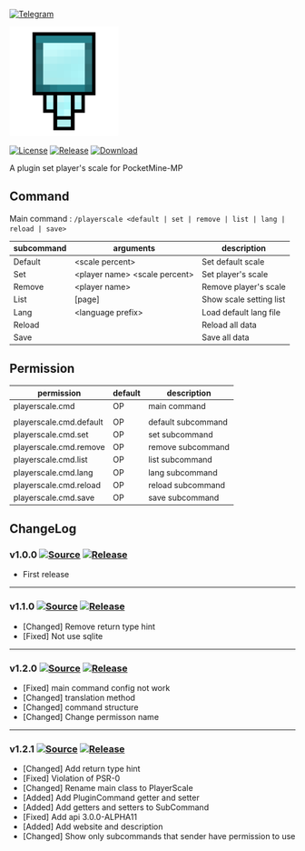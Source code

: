 [![Telegram](https://img.shields.io/badge/Telegram-PresentKim-blue.svg?logo=telegram)](https://t.me/PresentKim)

[![icon/192x192](meta/icon/192x192.png?raw=true)]()

[![License](https://img.shields.io/github/license/PMMPPlugin/PlayerScale.svg?label=License)](LICENSE)
[![Release](https://img.shields.io/github/release/PMMPPlugin/PlayerScale.svg?label=Release)](https://github.com/PMMPPlugin/PlayerScale/releases/latest)
[![Download](https://img.shields.io/github/downloads/PMMPPlugin/PlayerScale/total.svg?label=Download)](https://github.com/PMMPPlugin/PlayerScale/releases/latest)


A plugin set player's scale for PocketMine-MP

## Command
Main command : `/playerscale <default | set | remove | list | lang | reload | save>`

| subcommand | arguments                         | description                |
| ---------- | --------------------------------- | -------------------------- |
| Default    | \<scale percent\>                 | Set default scale          |
| Set        | \<player name\> \<scale percent\> | Set player's scale         |
| Remove     | \<player name\>                   | Remove player's scale      |
| List       | \[page\]                          | Show scale setting list    |
| Lang       | \<language prefix\>               | Load default lang file     |
| Reload     |                                   | Reload all data            |
| Save       |                                   | Save all data              |




## Permission
| permission              | default | description        |
| ----------------------- | ------- | ------------------ |
| playerscale.cmd         | OP      | main command       |
|                         |         |                    |
| playerscale.cmd.default | OP      | default subcommand |
| playerscale.cmd.set     | OP      | set subcommand     |
| playerscale.cmd.remove  | OP      | remove subcommand  |
| playerscale.cmd.list    | OP      | list subcommand    |
| playerscale.cmd.lang    | OP      | lang subcommand    |
| playerscale.cmd.reload  | OP      | reload subcommand  |
| playerscale.cmd.save    | OP      | save subcommand    |




## ChangeLog
### v1.0.0 [![Source](https://img.shields.io/badge/source-v1.0.0-blue.png?label=source)](https://github.com/PMMPPlugin/PlayerScale/tree/v1.0.0) [![Release](https://img.shields.io/github/downloads/PMMPPlugin/PlayerScale/v1.0.0/total.png?label=download&colorB=1fadad)](https://github.com/PMMPPlugin/PlayerScale/releases/v1.0.0)
- First release
  
  
---
### v1.1.0 [![Source](https://img.shields.io/badge/source-v1.1.0-blue.png?label=source)](https://github.com/PMMPPlugin/PlayerScale/tree/v1.1.0) [![Release](https://img.shields.io/github/downloads/PMMPPlugin/PlayerScale/v1.1.0/total.png?label=download&colorB=1fadad)](https://github.com/PMMPPlugin/PlayerScale/releases/v1.1.0)
- \[Changed\] Remove return type hint
- \[Fixed\] Not use sqlite
  
  
---
### v1.2.0 [![Source](https://img.shields.io/badge/source-v1.2.0-blue.png?label=source)](https://github.com/PMMPPlugin/PlayerScale/tree/v1.2.0) [![Release](https://img.shields.io/github/downloads/PMMPPlugin/PlayerScale/v1.2.0/total.png?label=download&colorB=1fadad)](https://github.com/PMMPPlugin/PlayerScale/releases/v1.2.0)
- \[Fixed\] main command config not work
- \[Changed\] translation method
- \[Changed\] command structure
- \[Changed\] Change permisson name
  
  
---
### v1.2.1 [![Source](https://img.shields.io/badge/source-v1.2.1-blue.png?label=source)](https://github.com/PMMPPlugin/PlayerScale/tree/v1.2.1) [![Release](https://img.shields.io/github/downloads/PMMPPlugin/PlayerScale/v1.2.1/total.png?label=download&colorB=1fadad)](https://github.com/PMMPPlugin/PlayerScale/releases/v1.2.1)
- \[Changed\] Add return type hint
- \[Fixed\] Violation of PSR-0
- \[Changed\] Rename main class to PlayerScale
- \[Added\] Add PluginCommand getter and setter
- \[Added\] Add getters and setters to SubCommand
- \[Fixed\] Add api 3.0.0-ALPHA11
- \[Added\] Add website and description
- \[Changed\] Show only subcommands that sender have permission to use
